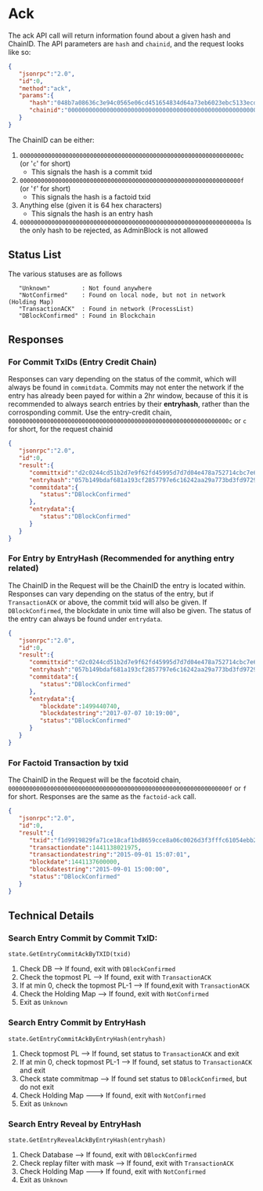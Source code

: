 # Ack

The ack API call will return information found about a given hash and ChainID. The API parameters are `hash` and `chainid`, and the request looks like so:

```json
{  
   "jsonrpc":"2.0",
   "id":0,
   "method":"ack",
   "params":{  
      "hash":"048b7a08636c3e94c0565e06cd451654834d64a73eb6023ebc5133ecd29c2313",
      "chainid":"000000000000000000000000000000000000000000000000000000000000000c"
   }
}
```

The ChainID can be either:

1. `000000000000000000000000000000000000000000000000000000000000000c` (or '`c`' for short)  
   * This signals the hash is a commit txid
2. `000000000000000000000000000000000000000000000000000000000000000f` (or '`f`' for short)
   * This signals the hash is a factoid txid
3. Anything else (given it is 64 hex characters)
   * This signals the hash is an entry hash
4. `000000000000000000000000000000000000000000000000000000000000000a` Is the only hash to be rejected, as AdminBlock is not allowed


## Status List

The various statuses are as follows

```
   "Unknown"         : Not found anywhere
   "NotConfirmed"    : Found on local node, but not in network (Holding Map)
   "TransactionACK"  : Found in network (ProcessList)
   "DBlockConfirmed" : Found in Blockchain
```

## Responses

### For Commit TxIDs (Entry Credit Chain)

Responses can vary depending on the status of the commit, which will always be found in `commitdata`. Commits may not enter the network if the entry has already been payed for within a 2hr window, because of this it is recommended to always search entries by their **entryhash**, rather than the corrosponding commit. Use the entry-credit chain, `000000000000000000000000000000000000000000000000000000000000000c` or `c` for short, for the request chainid

```json
{  
   "jsonrpc":"2.0",
   "id":0,
   "result":{  
      "committxid":"d2c0244cd51b2d7e9f62fd45995d7d7d04e478a752714cbc7e6bd602e8221214",
      "entryhash":"057b149bdaf681a193cf2857797e6c16242aa29a773bd3fd9729f6c20883780d",
      "commitdata":{  
         "status":"DBlockConfirmed"
      },
      "entrydata":{  
         "status":"DBlockConfirmed"
      }
   }
}
```

### For Entry by EntryHash (Recommended for anything entry related)

The ChainID in the Request will be the ChainID the entry is located within. Responses can vary depending on the status of the entry, but if `TransactionACK` or above, the commit txid will also be given. If `DBlockConfirmed`, the blockdate in unix time will also be given. The status of the entry can always be found under `entrydata`.

```json
{  
   "jsonrpc":"2.0",
   "id":0,
   "result":{  
      "committxid":"d2c0244cd51b2d7e9f62fd45995d7d7d04e478a752714cbc7e6bd602e8221214",
      "entryhash":"057b149bdaf681a193cf2857797e6c16242aa29a773bd3fd9729f6c20883780d",
      "commitdata":{  
         "status":"DBlockConfirmed"
      },
      "entrydata":{  
         "blockdate":1499440740,
         "blockdatestring":"2017-07-07 10:19:00",
         "status":"DBlockConfirmed"
      }
   }
}
```

### For Factoid Transaction by txid 

The ChainID in the Request will be the facotoid chain, `000000000000000000000000000000000000000000000000000000000000000f` or `f` for short. Responses are the same as the `factoid-ack` call.

```json
{  
   "jsonrpc":"2.0",
   "id":0,
   "result":{  
      "txid":"f1d9919829fa71ce18caf1bd8659cce8a06c0026d3f3fffc61054ebb25ebeaa0",
      "transactiondate":1441138021975,
      "transactiondatestring":"2015-09-01 15:07:01",
      "blockdate":1441137600000,
      "blockdatestring":"2015-09-01 15:00:00",
      "status":"DBlockConfirmed"
   }
}
```


## Technical Details


### Search Entry Commit by Commit TxID:

`state.GetEntryCommitAckByTXID(txid)`

1. Check DB --> If found, exit with `DBlockConfirmed`
2. Check the topmost PL --> If found, exit with `TransactionACK`
3. If at min 0, check the topmost PL-1 --> If found,exit with `TransactionACK`
4. Check the Holding Map --> If found, exit with `NotConfirmed`
5. Exit as `Unknown`

### Search Entry Commit by EntryHash

`state.GetEntryCommitAckByEntryHash(entryhash)`

1. Check topmost PL --> If found, set status to `TransactionACK` and exit
2. If at min 0, check topmost PL-1 --> If found, set status to `TransactionACK` and exit
3. Check state commitmap --> If found set status to `DBlockConfirmed`, but do not exit
4. Check Holding Map ---> If found, exit with `NotConfirmed`
5. Exit as `Unknown`

### Search Entry Reveal by EntryHash

`state.GetEntryRevealAckByEntryHash(entryhash)`

1. Check Database --> If found, exit with `DBlockConfirmed`
2. Check replay filter with mask --> If found, exit with `TransactionACK`
3. Check Holding Map ---> If found, exit with `NotConfirmed`
4. Exit as `Unknown`
